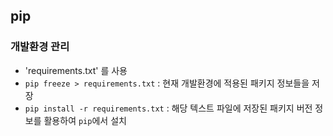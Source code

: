 ## pip

### 개발환경 관리

- 'requirements.txt' 를 사용
- `pip freeze > requirements.txt` : 현재 개발환경에 적용된 패키지 정보들을 저장
- `pip install -r requirements.txt` : 해당 텍스트 파일에 저장된 패키지 버전 정보를 활용하여 `pip`에서 설치